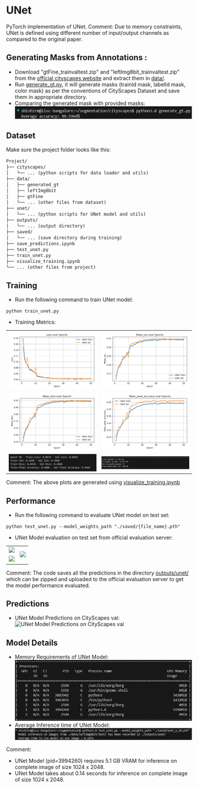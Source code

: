 # UNet
PyTorch implementation of UNet.
Comment: Due to memory constraints, UNet is defined using different number of input/output channels as compared to the original paper.

## Generating Masks from Annotations :
- Download "gtFine_trainvaltest.zip" and "leftImg8bit_trainvaltest.zip" from the [official cityscapes website](https://www.cityscapes-dataset.com/downloads/) and extract them in [data/](./data/).
- Run [generate_gt.py](./cityscapes/generate_gt.py), it will generate masks (trainId mask, labelId mask, color mask) as per the conventions of CityScapes Dataset and save them in appropriate directory.
- Comparing the generated mask with provided masks:
![Comparing the generated mask with provided masks](./outputs/gen%20city%20acc.png)


## Dataset
Make sure the project folder looks like this:
```
Project/
├── cityscapes/
│   └── ... (python scripts for data loader and utils)
├── data/
│   ├── generated_gt
│   ├── leftImg8bit
│   ├── gtFine
│   └── ... (other files from dataset)
├── unet/
│   └── ... (python scripts for UNet model and utils)
├── outputs/
│   └── ... (output directory)
├── saved/
│   └── ... (save directory during training)
├── save_predictions.ipynb
├── test_unet.py
├── train_unet.py
├── visualize_training.ipynb
└── ... (other files from project)
```


## Training
- Run the following command to train UNet model:
```
python train_unet.py
```

- Training Metrics:
<table style="width: 100%;">
  <tr>
    <td><img src="./outputs/unet_loss.png" style="width: 100%;"/></td>
    <td><img src="./outputs/unet_miou.png" style="width: 100%;"/></td>
  </tr>
  <tr>
    <td><img src="./outputs/unet_mdice.png" style="width: 100%;"/></td>
    <td><img src="./outputs/unet_mpacc.png" style="width: 100%;"/></td>
  </tr>
  <tr>
    <td><img src="./outputs/train.png" style="width: 100%;"/></td>
    <td><img src="./outputs/sum.png" style="width: 100%;"/></td>
  </tr>
</table>

Comment: The above plots are generated using [visualize_training.ipynb](visualize_training.ipynb)


## Performance
- Run the following command to evaluate UNet model on test set:
```
python test_unet.py --model_weights_path "./saved/{file_name}.pth"
```
- UNet Model evaluation on test set from official evaluation server:

<table style="width: 100%;">
  <tr>
    <td><img src="./outputs/avg.png" style="width: 100%;"/></td>
    <td rowspan="2"><img src="./outputs/class.png" style="width: 100%;"/></td>
  </tr>
  <tr>
    <td><img src="./outputs/cat.png" style="width: 100%;"/></td>
  </tr>
</table>

Comment: The code saves all the predictions in the directory [outputs/unet/](./outputs/) which can be zipped and uploaded to the official evaluation server to get the model performance evaluated.


## Predictions 
- UNet Model Predictions on CityScapes val: 
![UNet Model Predictions on CityScapes val](./outputs/unet.gif)


## Model Details
- Memory Requirements of UNet Model:
![Memory Requirements of Model](./outputs/mem.png)
- Average Inference time of UNet Model:
![Average Inference time of UNet Model](./outputs/inf.png)

Comment:
- UNet Model (pid=3994260) requires 5.1 GB VRAM for inference on complete image of size 1024 x 2048.
- UNet Model takes about 0.14 seconds for inference on complete image of size 1024 x 2048.